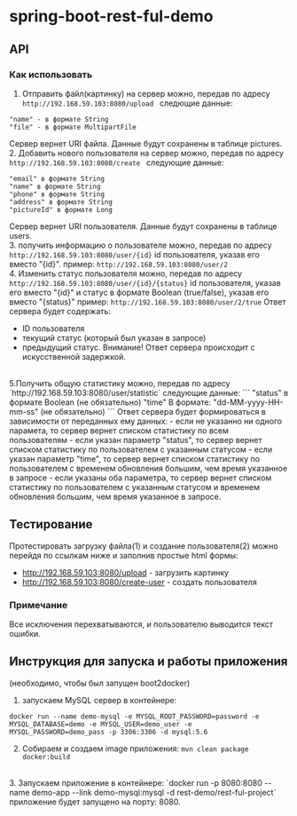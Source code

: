 # spring-boot-rest-ful-demo

## API

### Как использовать
1. Отправить файл(картинку) на сервер можно, передав по адресу 
`http://192.168.59.103:8080/upload `
следющие данные:
```
"name" - в формате String
"file" - в формате MultipartFile
```
Сервер вернет URI файла. Данные будут сохранены в таблице pictures.<br/>
2. Добавить нового пользователя на сервер можно, передав по адресу 
  `http://192.168.59.103:8080/create `
следующие данные:
```
"email" в формате String
"name" в формате String
"phone" в формате String
"address" в формате String
"pictureId" в формате Long
```
Сервер вернет URI пользователя. Данные будут сохранены в таблице users.<br/>
3. получить информацию о пользователе можно, передав по адресу 
`http://192.168.59.103:8080/user/{id}`
id пользователя, указав его вместо "{id}".
пример:
`http://192.168.59.103:8080/user/2`<br/>
4. Изменить статус пользователя можно, передав по адресу 
`http://192.168.59.103:8080/user/{id}/{status}`
id пользователя, указав его вместо "{id}" и статус в формате Boolean (true/false), указав его вместо "{status}"
пример:
`http://192.168.59.103:8080/user/2/true`
Ответ сервера будет содержать:
- ID пользователя
- текущий статус (который был указан в запросе)
- предыдущий статус.
Внимание! Ответ сервера происходит с искусственной задержкой.
<br/>
5.Получить общую статистику можно, передав по адресу
`http://192.168.59.103:8080/user/statistic`
следующие данные:
```
"status" в формате Boolean (не обязательно)
"time" В формате: "dd-MM-yyyy-HH-mm-ss" (не обязательно)
```
Ответ сервера будет формироваться в зависимости от переданных ему данных:
- если не указанно ни одного парамета, то сервер вернет списком статистику по всем пользователям
- если указан параметр "status", то сервер вернет списком статистику по пользователем с указанным статусом
- если указан параметр "time", то сервер вернет списком статистику по пользователем с временем обновления большим, чем время указанное в запросе
- если указаны оба параметра, то сервер вернет списком статистику по пользователем с указанным статусом и временем обновления большим, чем время указанное в запросе.

## Тестирование
Протестировать загрузку файла(1) и создание пользователя(2) можно перейдя по ссылкам ниже и заполнив простые html формы:
- http://192.168.59.103:8080/upload - загрузить картинку
- http://192.168.59.103:8080/create-user - создать пользователя

### Примечание
Все исключения перехватываются, и пользователю выводится текст ошибки.

## Инструкция для запуска и работы приложения
(необходимо, чтобы был запущен boot2docker)
1. запускаем MySQL сервер в контейнере:
```  
docker run --name demo-mysql -e MYSQL_ROOT_PASSWORD=password -e MYSQL_DATABASE=demo -e MYSQL_USER=demo_user -e MYSQL_PASSWORD=demo_pass -p 3306:3306 -d mysql:5.6
```
2. Собираем и создаем image приложения:
`mvn clean package docker:build`
<br/>
3. Запускаем приложение в контейнере:
`docker run -p 8080:8080 --name demo-app --link demo-mysql:mysql -d rest-demo/rest-ful-project`
<br/>
приложение будет запущено на порту: 8080.
